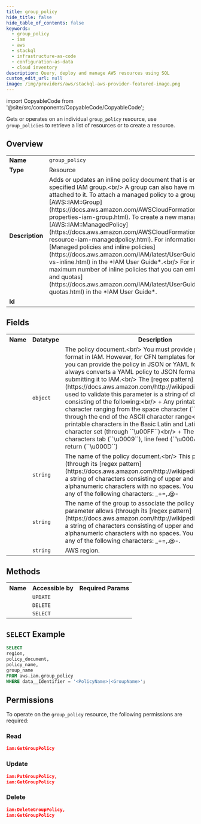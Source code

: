 ```yaml
---
title: group_policy
hide_title: false
hide_table_of_contents: false
keywords:
  - group_policy
  - iam
  - aws
  - stackql
  - infrastructure-as-code
  - configuration-as-data
  - cloud inventory
description: Query, deploy and manage AWS resources using SQL
custom_edit_url: null
image: /img/providers/aws/stackql-aws-provider-featured-image.png
---
```


import CopyableCode from '@site/src/components/CopyableCode/CopyableCode';

Gets or operates on an individual <code>group_policy</code> resource, use <code>group_policies</code> to retrieve a list of resources or to create a resource.

## Overview
<table><tbody>
<tr><td><b>Name</b></td><td><code>group_policy</code></td></tr>
<tr><td><b>Type</b></td><td>Resource</td></tr>
<tr><td><b>Description</b></td><td>Adds or updates an inline policy document that is embedded in the specified IAM group.&lt;br&#x2F;&gt; A group can also have managed policies attached to it. To attach a managed policy to a group, use &#91;AWS::IAM::Group&#93;(https:&#x2F;&#x2F;docs.aws.amazon.com&#x2F;AWSCloudFormation&#x2F;latest&#x2F;UserGuide&#x2F;aws-properties-iam-group.html). To create a new managed policy, use &#91;AWS::IAM::ManagedPolicy&#93;(https:&#x2F;&#x2F;docs.aws.amazon.com&#x2F;AWSCloudFormation&#x2F;latest&#x2F;UserGuide&#x2F;aws-resource-iam-managedpolicy.html). For information about policies, see &#91;Managed policies and inline policies&#93;(https:&#x2F;&#x2F;docs.aws.amazon.com&#x2F;IAM&#x2F;latest&#x2F;UserGuide&#x2F;policies-managed-vs-inline.html) in the *IAM User Guide*.&lt;br&#x2F;&gt; For information about the maximum number of inline policies that you can embed in a group, see &#91;IAM and quotas&#93;(https:&#x2F;&#x2F;docs.aws.amazon.com&#x2F;IAM&#x2F;latest&#x2F;UserGuide&#x2F;reference_iam-quotas.html) in the *IAM User Guide*.</td></tr>
<tr><td><b>Id</b></td><td><CopyableCode code="aws.iam.group_policy" /></td></tr>
</tbody></table>

## Fields
<table><tbody>
<tr><th>Name</th><th>Datatype</th><th>Description</th></tr>
<tr><td><CopyableCode code="policy_document" /></td><td><code>object</code></td><td>The policy document.&lt;br&#x2F;&gt; You must provide policies in JSON format in IAM. However, for CFN templates formatted in YAML, you can provide the policy in JSON or YAML format. CFN always converts a YAML policy to JSON format before submitting it to IAM.&lt;br&#x2F;&gt; The &#91;regex pattern&#93;(https:&#x2F;&#x2F;docs.aws.amazon.com&#x2F;http:&#x2F;&#x2F;wikipedia.org&#x2F;wiki&#x2F;regex) used to validate this parameter is a string of characters consisting of the following:&lt;br&#x2F;&gt;  +  Any printable ASCII character ranging from the space character (``\u0020``) through the end of the ASCII character range&lt;br&#x2F;&gt;  +  The printable characters in the Basic Latin and Latin-1 Supplement character set (through ``\u00FF``)&lt;br&#x2F;&gt;  +  The special characters tab (``\u0009``), line feed (``\u000A``), and carriage return (``\u000D``)</td></tr>
<tr><td><CopyableCode code="policy_name" /></td><td><code>string</code></td><td>The name of the policy document.&lt;br&#x2F;&gt; This parameter allows (through its &#91;regex pattern&#93;(https:&#x2F;&#x2F;docs.aws.amazon.com&#x2F;http:&#x2F;&#x2F;wikipedia.org&#x2F;wiki&#x2F;regex)) a string of characters consisting of upper and lowercase alphanumeric characters with no spaces. You can also include any of the following characters: _+=,.@-</td></tr>
<tr><td><CopyableCode code="group_name" /></td><td><code>string</code></td><td>The name of the group to associate the policy with.&lt;br&#x2F;&gt; This parameter allows (through its &#91;regex pattern&#93;(https:&#x2F;&#x2F;docs.aws.amazon.com&#x2F;http:&#x2F;&#x2F;wikipedia.org&#x2F;wiki&#x2F;regex)) a string of characters consisting of upper and lowercase alphanumeric characters with no spaces. You can also include any of the following characters: _+=,.@-.</td></tr>
<tr><td><CopyableCode code="region" /></td><td><code>string</code></td><td>AWS region.</td></tr>

</tbody></table>

## Methods

<table><tbody>
  <tr>
    <th>Name</th>
    <th>Accessible by</th>
    <th>Required Params</th>
  </tr>
  <tr>
    <td><CopyableCode code="update_resource" /></td>
    <td><code>UPDATE</code></td>
    <td><CopyableCode code="data__Identifier, data__PatchDocument, region" /></td>
  </tr>
  <tr>
    <td><CopyableCode code="delete_resource" /></td>
    <td><code>DELETE</code></td>
    <td><CopyableCode code="data__Identifier, region" /></td>
  </tr>
  <tr>
    <td><CopyableCode code="get_resource" /></td>
    <td><code>SELECT</code></td>
    <td><CopyableCode code="data__Identifier, region" /></td>
  </tr>
</tbody></table>

## `SELECT` Example
```sql
SELECT
region,
policy_document,
policy_name,
group_name
FROM aws.iam.group_policy
WHERE data__Identifier = '<PolicyName>|<GroupName>';
```

## Permissions

To operate on the <code>group_policy</code> resource, the following permissions are required:

### Read
```json
iam:GetGroupPolicy
```

### Update
```json
iam:PutGroupPolicy,
iam:GetGroupPolicy
```

### Delete
```json
iam:DeleteGroupPolicy,
iam:GetGroupPolicy
```

